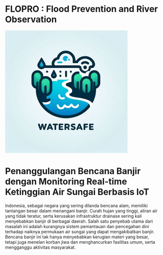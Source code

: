 # FLOPRO : Flood Prevention and River Observation
<!DOCTYPE html>
<html lang="id">
<head>
    <meta charset="UTF-8">
    <meta name="viewport" content="width=device-width, initial-scale=1.0">
    <meta http-equiv="X-UA-Compatible" content="ie=edge">
    <img src= "https://github.com/RaihanKP10/FLOPRO-Flood-Prevention-and-River-Observation/blob/main/logo%20watersafe%20(1).jpg"  width = 400>

</head>
<body>
    <div class="container">
        <h1>Penanggulangan Bencana Banjir dengan Monitoring Real-time Ketinggian Air Sungai Berbasis IoT</h1>
        <p>Indonesia, sebagai negara yang sering dilanda bencana alam, memiliki tantangan besar dalam menangani banjir. Curah hujan yang tinggi, aliran air yang tidak teratur, serta kerusakan infrastruktur drainase sering kali menyebabkan banjir di berbagai daerah. Salah satu penyebab utama dari masalah ini adalah kurangnya sistem pemantauan dan pencegahan dini terhadap naiknya permukaan air sungai yang dapat mengakibatkan banjir. Bencana banjir ini tak hanya menyebabkan kerugian materi yang besar, tetapi juga menelan korban jiwa dan menghancurkan fasilitas umum, serta mengganggu aktivitas masyarakat.</p>
